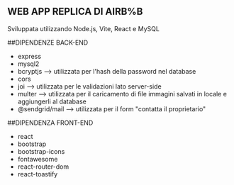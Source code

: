 ## WEB APP REPLICA DI AIRB%B
Sviluppata utilizzando Node.js, Vite, React e MySQL

##DIPENDENZE BACK-END
- express
- mysql2
- bcryptjs --> utilizzata per l'hash della password nel database
- cors
- joi --> utilizzata per le validazioni lato server-side
- multer --> utilizzata per il caricamento di file immagini salvati in locale e aggiungerli al database
- @sendgrid/mail --> utilizzata per il form "contatta il proprietario"

##DIPENDENZA FRONT-END
- react
- bootstrap
- bootstrap-icons
- fontawesome
- react-router-dom
- react-toastify 
